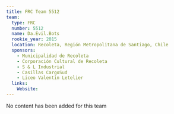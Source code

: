 ```yaml
---
title: FRC Team 5512
team:
  type: FRC
  number: 5512
  name: Da.Evil.Bots
  rookie_year: 2015
  location: Recoleta, Región Metropolitana de Santiago, Chile
  sponsors:
    - Municipalidad de Recoleta
    - Corporación Cultural de Recoleta
    - S & L Industrial
    - Casillas CargoSud
    - Liceo Valentin Letelier
  links:
    Website: 
---
```

No content has been added for this team